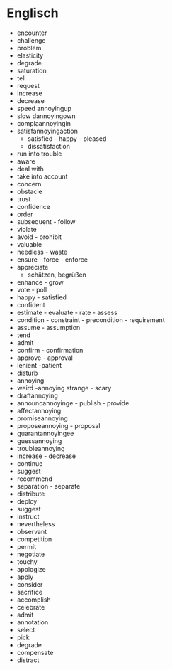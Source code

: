 # Englisch

* encounter
* challenge
* problem
* elasticity
* degrade
* saturation
* tell
* request
* increase
* decrease
* speed annoyingup
* slow dannoyingown
* complaannoyingin
* satisfannoyingaction
  * satisfied - happy - pleased
  * dissatisfaction
* run into trouble
* aware
* deal with
* take into account
* concern
* obstacle
* trust
* confidence
* order
* subsequent - follow
* violate
* avoid - prohibit
* valuable
* needless - waste
* ensure - force - enforce
* appreciate
  * schätzen, begrüßen
* enhance - grow
* vote - poll
* happy - satisfied
* confident
* estimate - evaluate - rate - assess
* condition - constraint - precondition - requirement
* assume - assumption
* tend
* admit
* confirm - confirmation
* approve - approval
* lenient -patient
* disturb
* annoying
* weird -annoying strange - scary
* draftannoying
* announcannoyinge - publish - provide
* affectannoying
* promiseannoying
* proposeannoying - proposal
* guarantannoyingee
* guessannoying
* troubleannoying
* increase - decrease
* continue
* suggest
* recommend
* separation - separate
* distribute
* deploy
* suggest
* instruct
* nevertheless
* observant
* competition
* permit
* negotiate
* touchy
* apologize
* apply
* consider
* sacrifice
* accomplish
* celebrate
* admit
* annotation
* select
* pick
* degrade
* compensate
* distract